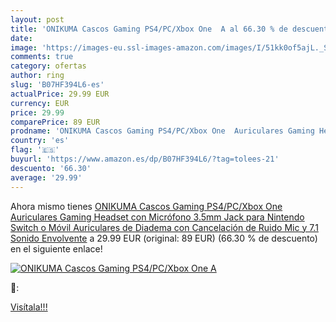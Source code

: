 ```yaml
---
layout: post
title: 'ONIKUMA Cascos Gaming PS4/PC/Xbox One  A al 66.30 % de descuento'
date: 
image: 'https://images-eu.ssl-images-amazon.com/images/I/51kk0of5ajL._SL200_.jpg'
comments: true
category: ofertas
author: ring
slug: 'B07HF394L6-es'
actualPrice: 29.99 EUR
currency: EUR
price: 29.99
comparePrice: 89 EUR
prodname: 'ONIKUMA Cascos Gaming PS4/PC/Xbox One  Auriculares Gaming Headset con Micrófono 3.5mm Jack para Nintendo Switch o Móvil  Auriculares de Diadema con Cancelación de Ruido Mic y 7.1 Sonido Envolvente'
country: 'es'
flag: '🇪🇸'
buyurl: 'https://www.amazon.es/dp/B07HF394L6/?tag=tolees-21'
descuento: '66.30'
average: '29.99'
---
```


Ahora mismo tienes [ONIKUMA Cascos Gaming PS4/PC/Xbox One  Auriculares Gaming Headset con Micrófono 3.5mm Jack para Nintendo Switch o Móvil  Auriculares de Diadema con Cancelación de Ruido Mic y 7.1 Sonido Envolvente](https://www.amazon.es/dp/B07HF394L6/?tag=tolees-21) a 29.99 EUR (original: 89 EUR) (66.30 %  de descuento) en el siguiente enlace!

[![ONIKUMA Cascos Gaming PS4/PC/Xbox One  A](https://images-eu.ssl-images-amazon.com/images/I/51kk0of5ajL._SL200_.jpg)](https://www.amazon.es/dp/B07HF394L6/?tag=tolees-21)

🔎:


[Visítala!!!](https://www.amazon.es/dp/B07HF394L6/?tag=tolees-21)
